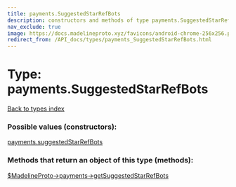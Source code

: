 ```yaml
---
title: payments.SuggestedStarRefBots
description: constructors and methods of type payments.SuggestedStarRefBots
nav_exclude: true
image: https://docs.madelineproto.xyz/favicons/android-chrome-256x256.png
redirect_from: /API_docs/types/payments_SuggestedStarRefBots.html
---
```

# Type: payments.SuggestedStarRefBots
[Back to types index](index.html)



### Possible values (constructors):

[payments.suggestedStarRefBots](/API_docs/constructors/payments.suggestedStarRefBots.html)  



### Methods that return an object of this type (methods):

[$MadelineProto->payments->getSuggestedStarRefBots](/API_docs/methods/payments.getSuggestedStarRefBots.html)  



